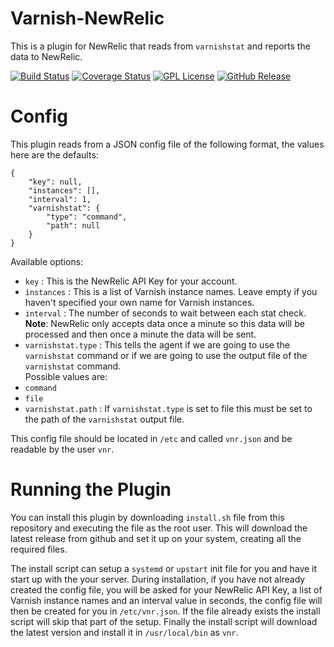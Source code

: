 # Varnish-NewRelic

This is a plugin for NewRelic that reads from `varnishstat` and reports the data to NewRelic.

[![Build Status](https://img.shields.io/travis/Nalum/vnr.svg?branch=master&style=flat-square)](https://travis-ci.org/Nalum/vnr)
[![Coverage Status](https://img.shields.io/coveralls/Nalum/vnr.svg?style=flat-square)](https://coveralls.io/r/Nalum/vnr)
[![GPL License](http://img.shields.io/badge/license-GPL-blue.svg?style=flat-square)](http://opensource.org/licenses/GPL-3.0)
[![GitHub Release](https://img.shields.io/github/release/Nalum/vnr.svg?style=flat-square)](https://github.com/Nalum/vnr/releases)

# Config

This plugin reads from a JSON config file of the following format, the values here are the defaults:

```
{
    "key": null,
    "instances": [],
    "interval": 1,
    "varnishstat": {
        "type": "command",
        "path": null
    }
}
```

Available options:

* `key` : This is the NewRelic API Key for your account.
* `instances` : This is a list of Varnish instance names. Leave empty if you haven't specified your own name for Varnish instances.
* `interval` : The number of seconds to wait between each stat check. <br> **Note**: NewRelic only accepts data once a minute so this data will be processed and then once a minute the data will be sent.
* `varnishstat.type` : This tells the agent if we are going to use the `varnishstat` command or if we are going to use the output file of the `varnishstat` command.<br>Possible values are:
 * `command`
 * `file`
* `varnishstat.path` : If `varnishstat.type` is set to file this must be set to the path of the `varnishstat` output file.

This config file should be located in `/etc` and called `vnr.json` and be readable by the user `vnr`.

# Running the Plugin

You can install this plugin by downloading `install.sh` file from this repository and executing the file as the root user. This will download the latest release from github and set it up on your system, creating all the required files.

The install script can setup a `systemd` or `upstart` init file for you and have it start up with the your server. During installation, if you have not already created the config file, you will be asked for your NewRelic API Key, a list of Varnish instance names and an interval value in seconds, the config file will then be created for you in `/etc/vnr.json`. If the file already exists the install script will skip that part of the setup. Finally the install script will download the latest version and install it in `/usr/local/bin` as `vnr`.
